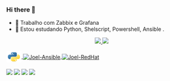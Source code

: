 ### Hi there 👋

- 🔭 Trabalho com Zabbix e Grafana
- 🌱 Estou estudando Python, Shelscript, Powershell, Ansible .

<div align="center">
  <a href="https://github.com/rafaballerini">
  <img height="180em" src="https://github-readme-stats.vercel.app/api?username=JoelFernandes01&show_icons=true&theme=dracula&include_all_commits=true&count_private=true"/>
  <img height="180em" src="https://github-readme-stats.vercel.app/api/top-langs/?username=JoelFernandes01&layout=compact&langs_count=7&theme=dracula"/>
</div>
  <div style="display: inline_block"><br>
  <img align="center" alt="Joel-Python" height="30" width="40" src="https://raw.githubusercontent.com/devicons/devicon/master/icons/python/python-original.svg">
  <img align="center" alt="Joel-Ansible" height="30" width="40" src="https://upload.wikimedia.org/wikipedia/commons/2/24/Ansible_logo.svg">
  <img align="center" alt="Joel-RedHat" height="30" width="40" src=" <img src="https://cdn.jsdelivr.net/gh/devicons/devicon/icons/redhat/redhat-original.svg">
    
</div>
<br>

<div> 
  <a href="https://www.youtube.com/channel/UCILJuhQhCoc_AkltHoJTx4g" target="_blank"><img src="https://img.shields.io/badge/YouTube-FF0000?style=for-the-badge&logo=youtube&logoColor=white" target="_blank"></a>
  <a href = "mailto:joelfernandes7@gmail.com"><img src="https://img.shields.io/badge/-Gmail-%23333?style=for-the-badge&logo=gmail&logoColor=white" target="_blank"></a>
  <a href="https://www.linkedin.com/in/joel-fernandes-25838425/" target="_blank"><img src="https://img.shields.io/badge/-LinkedIn-%230077B5?style=for-the-badge&logo=linkedin&logoColor=white" target="_blank"></a> 
  <a href="https://www.facebook.com/JoelFernandesSilvaFilho//" target="_blank"><img src=https://img.shields.io/badge/Facebook-1877F2?style=for-the-badge&logo=facebook&logoColor=white
 
</div>
